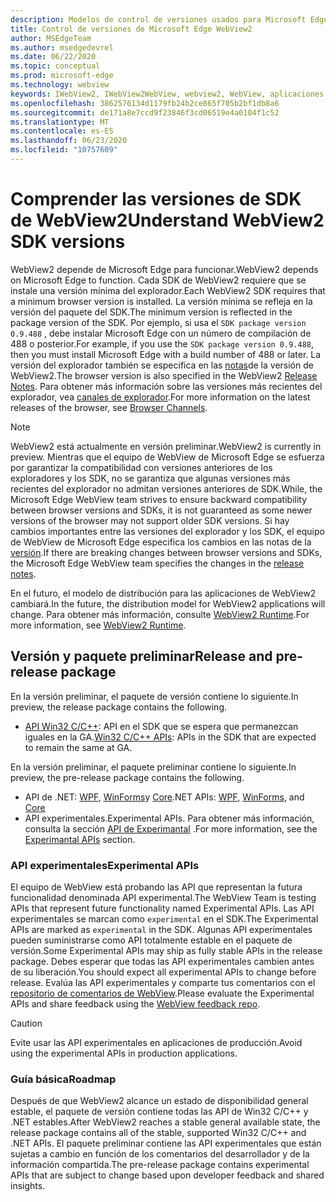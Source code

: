 ```yaml
---
description: Modelos de control de versiones usados para Microsoft Edge WebView2
title: Control de versiones de Microsoft Edge WebView2
author: MSEdgeTeam
ms.author: msedgedevrel
ms.date: 06/22/2020
ms.topic: conceptual
ms.prod: microsoft-edge
ms.technology: webview
keywords: IWebView2, IWebView2WebView, webview2, WebView, aplicaciones WPF, WPF, Edge, ICoreWebView2, ICoreWebView2Host, control de explorador, HTML Edge
ms.openlocfilehash: 3862576134d1179fb24b2ce865f705b2bf1db8a6
ms.sourcegitcommit: de171a8e7ccd9f23846f3cd06519e4a0104f1c52
ms.translationtype: MT
ms.contentlocale: es-ES
ms.lasthandoff: 06/23/2020
ms.locfileid: "10757609"
---
```

# <span data-ttu-id="16d87-104">Comprender las versiones de SDK de WebView2</span><span class="sxs-lookup"><span data-stu-id="16d87-104">Understand WebView2 SDK versions</span></span>  

<span data-ttu-id="16d87-105">WebView2 depende de Microsoft Edge para funcionar.</span><span class="sxs-lookup"><span data-stu-id="16d87-105">WebView2 depends on Microsoft Edge to function.</span></span> <span data-ttu-id="16d87-106">Cada SDK de WebView2 requiere que se instale una versión mínima del explorador.</span><span class="sxs-lookup"><span data-stu-id="16d87-106">Each WebView2 SDK requires that a minimum browser version is installed.</span></span>  <span data-ttu-id="16d87-107">La versión mínima se refleja en la versión del paquete del SDK.</span><span class="sxs-lookup"><span data-stu-id="16d87-107">The minimum version is reflected in the package version of the SDK.</span></span>  <span data-ttu-id="16d87-108">Por ejemplo, si usa el `SDK package version 0.9.488` , debe instalar Microsoft Edge con un número de compilación de 488 o posterior.</span><span class="sxs-lookup"><span data-stu-id="16d87-108">For example, if you use the `SDK package version 0.9.488`, then you must install Microsoft Edge with a build number of 488 or later.</span></span> <span data-ttu-id="16d87-109">La versión del explorador también se especifica en las [notas][Webview2Releasenotes]de la versión de WebView2.</span><span class="sxs-lookup"><span data-stu-id="16d87-109">The browser version is also specified in the WebView2 [Release Notes][Webview2Releasenotes].</span></span>  <span data-ttu-id="16d87-110">Para obtener más información sobre las versiones más recientes del explorador, vea [canales de explorador][DeployedgeChannels].</span><span class="sxs-lookup"><span data-stu-id="16d87-110">For more information on the latest releases of the browser, see [Browser Channels][DeployedgeChannels].</span></span>  

> [!NOTE]
> <span data-ttu-id="16d87-111">WebView2 está actualmente en versión preliminar.</span><span class="sxs-lookup"><span data-stu-id="16d87-111">WebView2 is currently in preview.</span></span>  <span data-ttu-id="16d87-112">Mientras que el equipo de WebView de Microsoft Edge se esfuerza por garantizar la compatibilidad con versiones anteriores de los exploradores y los SDK, no se garantiza que algunas versiones más recientes del explorador no admitan versiones anteriores de SDK.</span><span class="sxs-lookup"><span data-stu-id="16d87-112">While, the Microsoft Edge WebView team strives to ensure backward compatibility between browser versions and SDKs, it is not guaranteed as some newer versions of the browser may not support older SDK versions.</span></span>  <span data-ttu-id="16d87-113">Si hay cambios importantes entre las versiones del explorador y los SDK, el equipo de WebView de Microsoft Edge especifica los cambios en las notas de la [versión][Webview2Releasenotes].</span><span class="sxs-lookup"><span data-stu-id="16d87-113">If there are breaking changes between browser versions and SDKs, the Microsoft Edge WebView team specifies the changes in the [release notes][Webview2Releasenotes].</span></span>  

<span data-ttu-id="16d87-114">En el futuro, el modelo de distribución para las aplicaciones de WebView2 cambiará.</span><span class="sxs-lookup"><span data-stu-id="16d87-114">In the future, the distribution model for WebView2 applications will change.</span></span> <span data-ttu-id="16d87-115">Para obtener más información, consulte [WebView2 Runtime][Webview2IndexEdgeRuntime].</span><span class="sxs-lookup"><span data-stu-id="16d87-115">For more information, see [WebView2 Runtime][Webview2IndexEdgeRuntime].</span></span>  
 
## <span data-ttu-id="16d87-116">Versión y paquete preliminar</span><span class="sxs-lookup"><span data-stu-id="16d87-116">Release and pre-release package</span></span>  

<span data-ttu-id="16d87-117">En la versión preliminar, el paquete de versión contiene lo siguiente.</span><span class="sxs-lookup"><span data-stu-id="16d87-117">In preview, the release package contains the following.</span></span>  

*   <span data-ttu-id="16d87-118">[API Win32 C/C++][Webview2ReferenceWin3209538]: API en el SDK que se espera que permanezcan iguales en la GA.</span><span class="sxs-lookup"><span data-stu-id="16d87-118">[Win32 C/C++ APIs][Webview2ReferenceWin3209538]: APIs in the SDK that are expected to remain the same at GA.</span></span> 

<span data-ttu-id="16d87-119">En la versión preliminar, el paquete preliminar contiene lo siguiente.</span><span class="sxs-lookup"><span data-stu-id="16d87-119">In preview, the pre-release package contains the following.</span></span>  

*   <span data-ttu-id="16d87-120">API de .NET: [WPF][Webview2ReferenceWpf09515], [WinForms][Webview2ReferenceWinforms09515]y [Core][Webview2ReferenceDotnet09538]</span><span class="sxs-lookup"><span data-stu-id="16d87-120">.NET APIs: [WPF][Webview2ReferenceWpf09515], [WinForms][Webview2ReferenceWinforms09515], and [Core][Webview2ReferenceDotnet09538]</span></span>
*   <span data-ttu-id="16d87-121">API experimentales.</span><span class="sxs-lookup"><span data-stu-id="16d87-121">Experimental APIs.</span></span>  <span data-ttu-id="16d87-122">Para obtener más información, consulta la sección [API de Experimantal](#experimental-apis) .</span><span class="sxs-lookup"><span data-stu-id="16d87-122">For more information, see the [Experimantal APIs](#experimental-apis) section.</span></span>  

### <span data-ttu-id="16d87-123">API experimentales</span><span class="sxs-lookup"><span data-stu-id="16d87-123">Experimental APIs</span></span>  

<span data-ttu-id="16d87-124">El equipo de WebView está probando las API que representan la futura funcionalidad denominada API experimental.</span><span class="sxs-lookup"><span data-stu-id="16d87-124">The WebView Team is testing APIs that represent future functionality named Experimental APIs.</span></span>  <span data-ttu-id="16d87-125">Las API experimentales se marcan como `experimental` en el SDK.</span><span class="sxs-lookup"><span data-stu-id="16d87-125">The Experimental APIs are marked as `experimental` in the SDK.</span></span>  <span data-ttu-id="16d87-126">Algunas API experimentales pueden suministrarse como API totalmente estable en el paquete de versión.</span><span class="sxs-lookup"><span data-stu-id="16d87-126">Some Experimental APIs may ship as fully stable APIs in the release package.</span></span>  <span data-ttu-id="16d87-127">Debes esperar que todas las API experimentales cambien antes de su liberación.</span><span class="sxs-lookup"><span data-stu-id="16d87-127">You should expect all experimental APIs to change before release.</span></span>  <span data-ttu-id="16d87-128">Evalúa las API experimentales y comparte tus comentarios con el [repositorio de comentarios de WebView][GithubMicrosoftedgeWebviewfeedback].</span><span class="sxs-lookup"><span data-stu-id="16d87-128">Please evaluate the Experimental APIs and share feedback using the [WebView feedback repo][GithubMicrosoftedgeWebviewfeedback].</span></span>   

> [!CAUTION]
> <span data-ttu-id="16d87-129">Evite usar las API experimentales en aplicaciones de producción.</span><span class="sxs-lookup"><span data-stu-id="16d87-129">Avoid using the experimental APIs in production applications.</span></span>  

### <span data-ttu-id="16d87-130">Guía básica</span><span class="sxs-lookup"><span data-stu-id="16d87-130">Roadmap</span></span>  

<span data-ttu-id="16d87-131">Después de que WebView2 alcance un estado de disponibilidad general estable, el paquete de versión contiene todas las API de Win32 C/C++ y .NET estables.</span><span class="sxs-lookup"><span data-stu-id="16d87-131">After WebView2 reaches a stable general available state, the release package contains all of the stable, supported Win32 C/C++ and .NET APIs.</span></span>  <span data-ttu-id="16d87-132">El paquete preliminar contiene las API experimentales que están sujetas a cambio en función de los comentarios del desarrollador y de la información compartida.</span><span class="sxs-lookup"><span data-stu-id="16d87-132">The pre-release package contains experimental APIs that are subject to change based upon developer feedback and shared insights.</span></span>  

<!--links -->

[Webview2IndexEdgeRuntime]: ./distribution.md#microsoft-edge-webview2-runtime "Microsoft Edge WebView2 Runtime: distribución de aplicaciones con WebView2 | Microsoft docs"  
[Webview2ReferenceDotnet09538]: ../reference/dotnet/0-9-538-reference-webview2.md "Referencia (WebView2) | Microsoft docs"  
[Webview2ReferenceWinforms09515]: ../reference/winforms/0-9-515-reference-webview2.md "Referencia (WebView2) | Microsoft docs"  
[Webview2ReferenceWin3209538]: ../reference/win32/0-9-538-reference-webview2.md "Referencia (WebView2) | Microsoft docs"  
[Webview2ReferenceWpf09515]: ../reference/wpf/0-9-515-reference-webview2.md "Referencia (WebView2) | Microsoft docs"  
[Webview2Releasenotes]: ../releasenotes.md "Notas de la versión para el SDK de WebView2 | Microsoft docs"  

[DeployedgeChannels]: /deployedge/microsoft-edge-channels "Información general de los canales de Microsoft Edge | Microsoft docs"  

[GithubMicrosoftedgeWebviewfeedback]: https://github.com/MicrosoftEdge/WebViewFeedback "Comentarios de WebView: MicrosoftEdge/WebViewFeedback | GitHub"  
